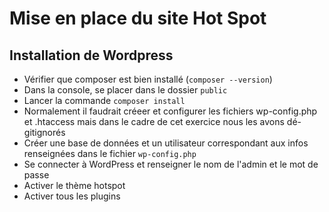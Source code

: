 # Mise en place du site Hot Spot

## Installation de Wordpress
- Vérifier que composer est bien installé (```composer --version```)
- Dans la console, se placer dans le dossier ```public```
- Lancer la commande ```composer install```
- Normalement il faudrait créeer et configurer les fichiers wp-config.php et .htaccess mais dans le cadre de cet exercice nous les avons dé-gitignorés
- Créer une base de données et un utilisateur correspondant aux infos renseignées dans le fichier ```wp-config.php```
- Se connecter à WordPress et renseigner le nom de l'admin et le mot de passe
- Activer le thème hotspot
- Activer tous les plugins
